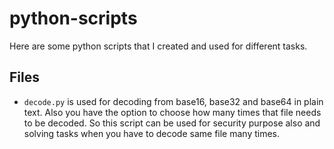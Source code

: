 # python-scripts
Here are some python scripts that I created and used for different tasks. 

## Files

- `decode.py` is used for decoding from base16, base32 and base64 in plain text. Also you have the option to choose how many times that file needs to be decoded. So this script can be used for security purpose also and solving tasks when you have to decode same file many times.

